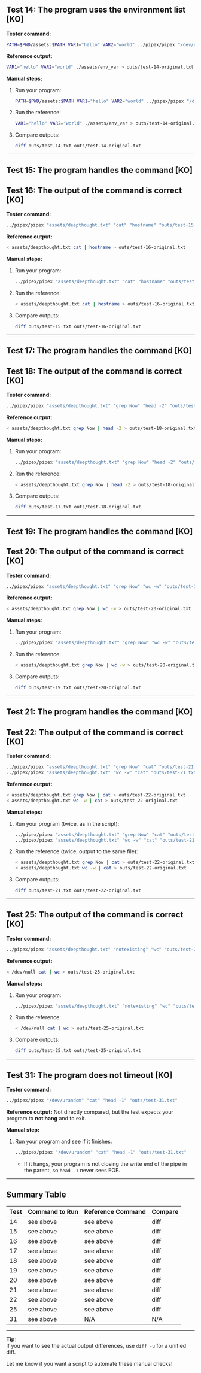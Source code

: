 ## **Test 14: The program uses the environment list [KO]**

**Tester command:**

```bash
PATH=$PWD/assets:$PATH VAR1="hello" VAR2="world" ../pipex/pipex "/dev/null" "env_var" "cat" "outs/test-14.txt"
```

**Reference output:**

```bash
VAR1="hello" VAR2="world" ./assets/env_var > outs/test-14-original.txt
```

**Manual steps:**

1. Run your program:
   ```bash
   PATH=$PWD/assets:$PATH VAR1="hello" VAR2="world" ../pipex/pipex "/dev/null" "env_var" "cat" "outs/test-14.txt"
   ```
2. Run the reference:
   ```bash
   VAR1="hello" VAR2="world" ./assets/env_var > outs/test-14-original.txt
   ```
3. Compare outputs:
   ```bash
   diff outs/test-14.txt outs/test-14-original.txt
   ```

---

## **Test 15: The program handles the command [KO]**

## **Test 16: The output of the command is correct [KO]**

**Tester command:**

```bash
../pipex/pipex "assets/deepthought.txt" "cat" "hostname" "outs/test-15.txt"
```

**Reference output:**

```bash
< assets/deepthought.txt cat | hostname > outs/test-16-original.txt
```

**Manual steps:**

1. Run your program:
   ```bash
   ../pipex/pipex "assets/deepthought.txt" "cat" "hostname" "outs/test-15.txt"
   ```
2. Run the reference:
   ```bash
   < assets/deepthought.txt cat | hostname > outs/test-16-original.txt
   ```
3. Compare outputs:
   ```bash
   diff outs/test-15.txt outs/test-16-original.txt
   ```

---

## **Test 17: The program handles the command [KO]**

## **Test 18: The output of the command is correct [KO]**

**Tester command:**

```bash
../pipex/pipex "assets/deepthought.txt" "grep Now" "head -2" "outs/test-17.txt"
```

**Reference output:**

```bash
< assets/deepthought.txt grep Now | head -2 > outs/test-18-original.txt
```

**Manual steps:**

1. Run your program:
   ```bash
   ../pipex/pipex "assets/deepthought.txt" "grep Now" "head -2" "outs/test-17.txt"
   ```
2. Run the reference:
   ```bash
   < assets/deepthought.txt grep Now | head -2 > outs/test-18-original.txt
   ```
3. Compare outputs:
   ```bash
   diff outs/test-17.txt outs/test-18-original.txt
   ```

---

## **Test 19: The program handles the command [KO]**

## **Test 20: The output of the command is correct [KO]**

**Tester command:**

```bash
../pipex/pipex "assets/deepthought.txt" "grep Now" "wc -w" "outs/test-19.txt"
```

**Reference output:**

```bash
< assets/deepthought.txt grep Now | wc -w > outs/test-20-original.txt
```

**Manual steps:**

1. Run your program:
   ```bash
   ../pipex/pipex "assets/deepthought.txt" "grep Now" "wc -w" "outs/test-19.txt"
   ```
2. Run the reference:
   ```bash
   < assets/deepthought.txt grep Now | wc -w > outs/test-20-original.txt
   ```
3. Compare outputs:
   ```bash
   diff outs/test-19.txt outs/test-20-original.txt
   ```

---

## **Test 21: The program handles the command [KO]**

## **Test 22: The output of the command is correct [KO]**

**Tester command:**

```bash
../pipex/pipex "assets/deepthought.txt" "grep Now" "cat" "outs/test-21.txt"
../pipex/pipex "assets/deepthought.txt" "wc -w" "cat" "outs/test-21.txt"
```

**Reference output:**

```bash
< assets/deepthought.txt grep Now | cat > outs/test-22-original.txt
< assets/deepthought.txt wc -w | cat > outs/test-22-original.txt
```

**Manual steps:**

1. Run your program (twice, as in the script):
   ```bash
   ../pipex/pipex "assets/deepthought.txt" "grep Now" "cat" "outs/test-21.txt"
   ../pipex/pipex "assets/deepthought.txt" "wc -w" "cat" "outs/test-21.txt"
   ```
2. Run the reference (twice, output to the same file):
   ```bash
   < assets/deepthought.txt grep Now | cat > outs/test-22-original.txt
   < assets/deepthought.txt wc -w | cat > outs/test-22-original.txt
   ```
3. Compare outputs:
   ```bash
   diff outs/test-21.txt outs/test-22-original.txt
   ```

---

## **Test 25: The output of the command is correct [KO]**

**Tester command:**

```bash
../pipex/pipex "assets/deepthought.txt" "notexisting" "wc" "outs/test-25.txt"
```

**Reference output:**

```bash
< /dev/null cat | wc > outs/test-25-original.txt
```

**Manual steps:**

1. Run your program:
   ```bash
   ../pipex/pipex "assets/deepthought.txt" "notexisting" "wc" "outs/test-25.txt"
   ```
2. Run the reference:
   ```bash
   < /dev/null cat | wc > outs/test-25-original.txt
   ```
3. Compare outputs:
   ```bash
   diff outs/test-25.txt outs/test-25-original.txt
   ```

---

## **Test 31: The program does not timeout [KO]**

**Tester command:**

```bash
../pipex/pipex "/dev/urandom" "cat" "head -1" "outs/test-31.txt"
```

**Reference output:**
Not directly compared, but the test expects your program to **not hang** and to exit.

**Manual step:**

1. Run your program and see if it finishes:
   ```bash
   ../pipex/pipex "/dev/urandom" "cat" "head -1" "outs/test-31.txt"
   ```
   - If it hangs, your program is not closing the write end of the pipe in the parent, so `head -1` never sees EOF.

---

## **Summary Table**

| Test | Command to Run | Reference Command | Compare |
| ---- | -------------- | ----------------- | ------- |
| 14   | see above      | see above         | diff    |
| 15   | see above      | see above         | diff    |
| 16   | see above      | see above         | diff    |
| 17   | see above      | see above         | diff    |
| 18   | see above      | see above         | diff    |
| 19   | see above      | see above         | diff    |
| 20   | see above      | see above         | diff    |
| 21   | see above      | see above         | diff    |
| 22   | see above      | see above         | diff    |
| 25   | see above      | see above         | diff    |
| 31   | see above      | N/A               | N/A     |

---

**Tip:**  
If you want to see the actual output differences, use `diff -u` for a unified diff.

Let me know if you want a script to automate these manual checks!
